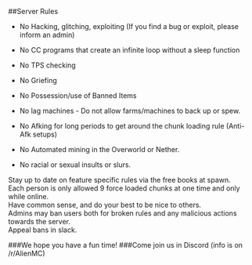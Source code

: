 ##Server Rules

* No Hacking, glitching, exploiting (If you find a bug or exploit, please inform an admin)

* No CC programs that create an infinite loop without a sleep function

* No TPS checking

* No Griefing

* No Possession/use of Banned Items

* No lag machines - Do not allow farms/machines to back up or spew.

* No Afking for long periods to get around the chunk loading rule (Anti-Afk setups)

* No Automated mining in the Overworld or Nether.

* No racial or sexual insults or slurs.

Stay up to date on feature specific rules via the free books at spawn.  
Each person is only allowed 9 force loaded chunks at one time and only while online.  
Have common sense, and do your best to be nice to others.  
Admins may ban users both for broken rules and any malicious actions towards the server.  
Appeal bans in slack.

###We hope you have a fun time!
###Come join us in Discord (info is on /r/AlienMC)
